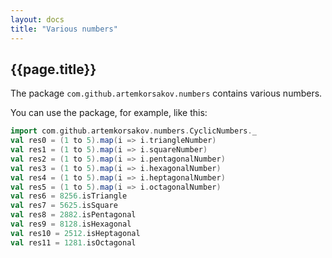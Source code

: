 ```yaml
---
layout: docs
title: "Various numbers"
---
```


## {{page.title}}

The package ```com.github.artemkorsakov.numbers``` contains various numbers. 

You can use the package, for example, like this:
```scala mdoc
import com.github.artemkorsakov.numbers.CyclicNumbers._
val res0 = (1 to 5).map(i => i.triangleNumber)
val res1 = (1 to 5).map(i => i.squareNumber)
val res2 = (1 to 5).map(i => i.pentagonalNumber)
val res3 = (1 to 5).map(i => i.hexagonalNumber)
val res4 = (1 to 5).map(i => i.heptagonalNumber)
val res5 = (1 to 5).map(i => i.octagonalNumber)
val res6 = 8256.isTriangle
val res7 = 5625.isSquare
val res8 = 2882.isPentagonal
val res9 = 8128.isHexagonal
val res10 = 2512.isHeptagonal
val res11 = 1281.isOctagonal
```
